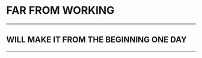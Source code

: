 # **FAR FROM WORKING**

*******************

## **WILL MAKE IT FROM THE BEGINNING ONE DAY**
*******************

